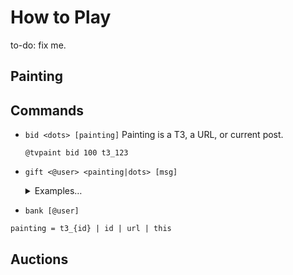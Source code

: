 # How to Play

to-do: fix me.

## Painting

## Commands

- `bid <dots> [painting]`
  Painting is a T3, a URL, or current post.

  ```
  @tvpaint bid 100 t3_123
  ```

- `gift <@user> <painting|dots> [msg]`

  <details markdown>
  <summary>Examples…</summary>

  Give back to TV Paint.

  ```
  @tvpaint gift @tvpaint 100
  ```

  </details>

- `bank [@user]`

```
painting = t3_{id} | id | url | this
```

## Auctions
